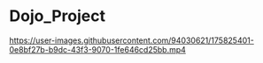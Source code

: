# Dojo_Project

https://user-images.githubusercontent.com/94030621/175825401-0e8bf27b-b9dc-43f3-9070-1fe646cd25bb.mp4

